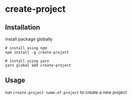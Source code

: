 # create-project

## Installation

install package globally

```
# install using npm
npm install -g create-project

# install using yarn
yarn global add create-project
```

## Usage

run `create-project name-of-project` to create a new project
